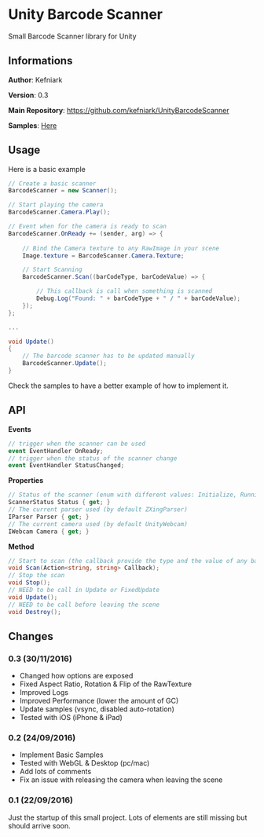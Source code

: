 # Unity Barcode Scanner
Small Barcode Scanner library for Unity
 
## Informations
**Author**: Kefniark

**Version**: 0.3

**Main Repository**: https://github.com/kefniark/UnityBarcodeScanner

**Samples**: [Here](https://github.com/kefniark/UnityBarcodeScanner/tree/master/Assets/Samples)

## Usage
Here is a basic example
```csharp
// Create a basic scanner
BarcodeScanner = new Scanner();

// Start playing the camera
BarcodeScanner.Camera.Play();

// Event when for the camera is ready to scan
BarcodeScanner.OnReady += (sender, arg) => {
    
    // Bind the Camera texture to any RawImage in your scene
    Image.texture = BarcodeScanner.Camera.Texture;

    // Start Scanning
    BarcodeScanner.Scan((barCodeType, barCodeValue) => {

        // This callback is call when something is scanned
        Debug.Log("Found: " + barCodeType + " / " + barCodeValue);
    });
};

...

void Update()
{
    // The barcode scanner has to be updated manually
	BarcodeScanner.Update();
}
```
Check the samples to have a better example of how to implement it.

## API
**Events**
```csharp
// trigger when the scanner can be used
event EventHandler OnReady;
// trigger when the status of the scanner change
event EventHandler StatusChanged;
```

**Properties**
```csharp
// Status of the scanner (enum with different values: Initialize, Running, Paused)
ScannerStatus Status { get; }
// The current parser used (by default ZXingParser)
IParser Parser { get; }
// The current camera used (by default UnityWebcam)
IWebcam Camera { get; }
```

**Method**
```csharp
// Start to scan (the callback provide the type and the value of any barcode found)
void Scan(Action<string, string> Callback);
// Stop the scan
void Stop();
// NEED to be call in Update or FixedUpdate
void Update();
// NEED to be call before leaving the scene
void Destroy();
```

## Changes

### 0.3 (30/11/2016)
* Changed how options are exposed
* Fixed Aspect Ratio, Rotation & Flip of the RawTexture
* Improved Logs
* Improved Performance (lower the amount of GC)
* Update samples (vsync, disabled auto-rotation)
* Tested with iOS (iPhone & iPad)

### 0.2 (24/09/2016)
* Implement Basic Samples
* Tested with WebGL & Desktop (pc/mac)
* Add lots of comments
* Fix an issue with releasing the camera when leaving the scene

### 0.1 (22/09/2016)
Just the startup of this small project.
Lots of elements are still missing but should arrive soon.
